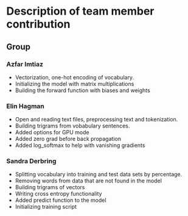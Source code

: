 # Description of team member contribution

## Group

### Azfar Imtiaz
* Vectorization, one-hot encoding of vocabulary.
* Initializing the model with matrix multiplications
* Building the forward function with biases and weights

### Elin Hagman

* Open and reading text files, preprocessing text and tokenization.
* Building trigrams from vobabulary sentences.
* Added options for GPU mode
* Added zero grad before back propagation
* Added log_softmax to help with vanishing gradients

### Sandra Derbring

* Splitting vocabulary into training and test data sets by percentage.
* Removing words from data that are not found in the model
* Building trigrams of vectors
* Writing cross entropy functionality
* Added predict function to the model
* Initializing training script